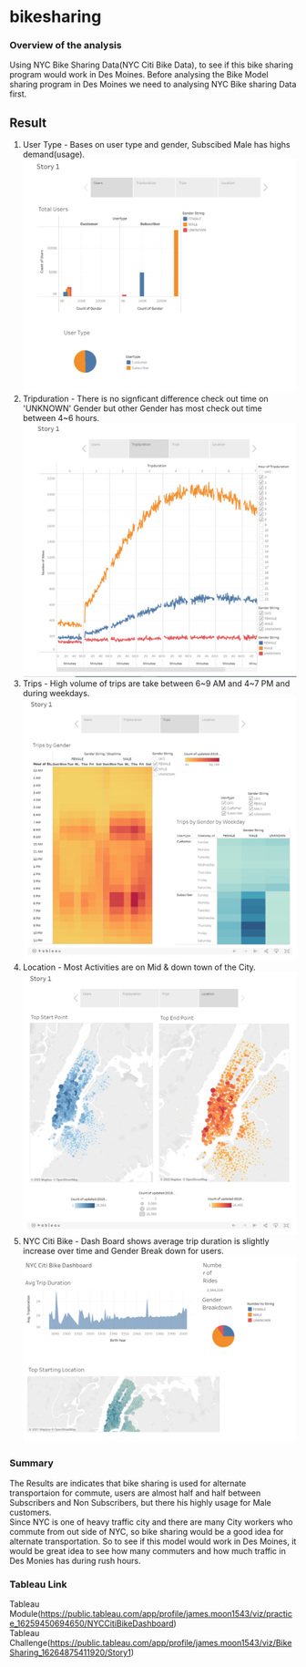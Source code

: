 # bikesharing
### Overview of the analysis
Using NYC Bike Sharing Data(NYC Citi Bike Data), to see if this bike sharing program would work in Des Moines. Before analysing the Bike Model sharing program in Des Moines we need to analysing NYC Bike sharing Data first. 

## Result
1. User Type - Bases on user type and gender, Subscibed Male has highs demand(usage). 
![Users](https://github.com/jamesmoonusa/bikesharing/blob/main/Users.PNG)
2. Tripduration - There is no signficant difference check out time on 'UNKNOWN' Gender but other Gender has most check out time between 4~6 hours.
![Tripduration](https://github.com/jamesmoonusa/bikesharing/blob/main/Tripduration.PNG)
3. Trips - High volume of trips are take between 6~9 AM and 4~7 PM and during weekdays.
![Trips](https://github.com/jamesmoonusa/bikesharing/blob/main/Trips.PNG)
4. Location - Most Activities are on Mid & down town of the City. 
![Location](https://github.com/jamesmoonusa/bikesharing/blob/main/Location.PNG)
5. NYC Citi Bike - Dash Board shows average trip duration is slightly increase over time and Gender Break down for users.
![NYC Citi Bike](https://github.com/jamesmoonusa/bikesharing/blob/main/NYC%20Citi%20Bike.PNG)

### Summary
The Results are indicates that bike sharing is used for alternate transportaion for commute, users are almost half and half between Subscribers and Non Subscribers, but there his highly usage for Male customers.<br>
Since NYC is one of heavy traffic city and there are many City workers who commute from out side of NYC, so bike sharing would be a good idea for alternate transportation.
So to see if this model would work in Des Moines, it would be great idea to see how many commuters and how much traffic in Des Monies has during rush hours. 


### Tableau Link
Tableau Module(https://public.tableau.com/app/profile/james.moon1543/viz/practice_16259450694650/NYCCitiBikeDashboard)<br>
Tableau Challenge(https://public.tableau.com/app/profile/james.moon1543/viz/BikeSharing_16264875411920/Story1)
